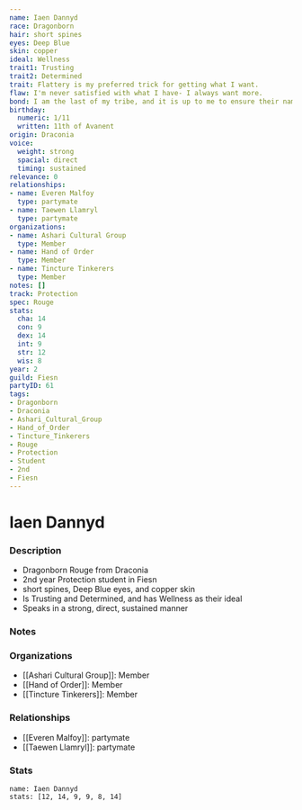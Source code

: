 ```yaml
---
name: Iaen Dannyd
race: Dragonborn
hair: short spines
eyes: Deep Blue
skin: copper
ideal: Wellness
trait1: Trusting
trait2: Determined
trait: Flattery is my preferred trick for getting what I want.
flaw: I'm never satisfied with what I have- I always want more.
bond: I am the last of my tribe, and it is up to me to ensure their names enter legend.
birthday:
  numeric: 1/11
  written: 11th of Avanent
origin: Draconia
voice:
  weight: strong
  spacial: direct
  timing: sustained
relevance: 0
relationships:
- name: Everen Malfoy
  type: partymate
- name: Taewen Llamryl
  type: partymate
organizations:
- name: Ashari Cultural Group
  type: Member
- name: Hand of Order
  type: Member
- name: Tincture Tinkerers
  type: Member
notes: []
track: Protection
spec: Rouge
stats:
  cha: 14
  con: 9
  dex: 14
  int: 9
  str: 12
  wis: 8
year: 2
guild: Fiesn
partyID: 61
tags:
- Dragonborn
- Draconia
- Ashari_Cultural_Group
- Hand_of_Order
- Tincture_Tinkerers
- Rouge
- Protection
- Student
- 2nd
- Fiesn
---
```

# Iaen Dannyd
### Description
- Dragonborn Rouge from Draconia
- 2nd year Protection student in Fiesn
- short spines, Deep Blue eyes, and copper skin
- Is Trusting and Determined, and has Wellness as their ideal
- Speaks in a strong, direct, sustained manner

### Notes

### Organizations
- [[Ashari Cultural Group]]: Member
- [[Hand of Order]]: Member
- [[Tincture Tinkerers]]: Member

### Relationships
- [[Everen Malfoy]]: partymate
- [[Taewen Llamryl]]: partymate

### Stats
```statblock
name: Iaen Dannyd
stats: [12, 14, 9, 9, 8, 14]
```
